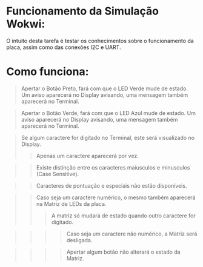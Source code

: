 # Funcionamento da Simulação Wokwi:
O intuito desta tarefa é testar os conhecimentos sobre o funcionamento da placa, assim como das conexões I2C e UART.
# Como funciona:
> Apertar o Botão Preto, fará com que o LED Verde mude de estado. Um aviso aparecerá no Display avisando, uma mensagem também aparecerá no Terminal.

> Apertar o Botão Verde, fará com que o LED Azul mude de estado. Um aviso aparecerá no Display avisando, uma mensagem também aparecerá no Terminal.

> Se algum caractere for digitado no Terminal, este será visualizado no Display.
>> Apenas um caractere aparecerá por vez.

>> Existe distinção entre os caracteres maiusculos e minusculos (Case Sensitive).

>> Caracteres de pontuação e especiais não estão disponíveis.

>> Caso seja um caractere numérico, o mesmo também aparecerá na Matriz de LEDs da placa.
>>> A matriz só mudará de estado quando outro caractere for digitado.

>>>> Caso seja um caractere não numérico, a Matriz será desligada.

>>>> Apertar algum botão não alterará o estado da Matriz.